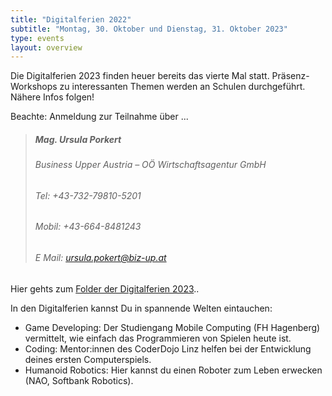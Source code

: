 ```yaml
---
title: "Digitalferien 2022"
subtitle: "Montag, 30. Oktober und Dienstag, 31. Oktober 2023"
type: events
layout: overview
---
```

Die Digitalferien 2023 finden heuer bereits das vierte Mal statt. Präsenz-Workshops zu interessanten Themen werden an Schulen durchgeführt. Nähere Infos folgen!

Beachte: Anmeldung zur Teilnahme über ... 
> ##### Mag. Ursula Porkert  
> ###### Business Upper Austria – OÖ Wirtschaftsagentur GmbH  
> ###### Tel: 	+43-732-79810-5201 
> ###### Mobil: 	+43-664-8481243  
> ###### E Mail: 	ursula.pokert@biz-up.at

Hier gehts zum  [Folder der Digitalferien 2023](img/2023-06-05_Digiferien_Folder_web.pdf)..

In den Digitalferien kannst Du in spannende Welten eintauchen:
- Game Developing: Der Studiengang Mobile Computing (FH Hagenberg) vermittelt, wie einfach das Programmieren von Spielen heute ist.
- Coding: Mentor:innen des CoderDojo Linz helfen bei der Entwicklung deines ersten Computerspiels.
- Humanoid Robotics: Hier kannst du einen Roboter zum Leben erwecken (NAO, Softbank Robotics).





